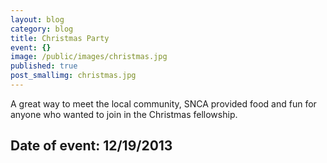 ```yaml
---
layout: blog
category: blog
title: Christmas Party
event: {}
image: /public/images/christmas.jpg
published: true
post_smallimg: christmas.jpg
---
```


A great way to meet the local community, SNCA provided food and fun for anyone who wanted to join in the Christmas fellowship.

## Date of event: 12/19/2013